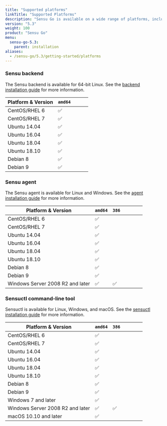 ```yaml
---
title: "Supported platforms"
linkTitle: "Supported Platforms"
description: "Sensu Go is available on a wide range of platforms, including Linux, Windows, and macOS. Read the guide to learn which platforms you can use the Sensu backend, Sensu agent, and the sensuctl command-line tool."
version: "5.3"
weight: 100
product: "Sensu Go"
menu:
  sensu-go-5.3:
    parent: installation
aliases:
  - /sensu-go/5.3/getting-started/platforms
---
```


### Sensu backend

The Sensu backend is available for 64-bit Linux.
See the [backend installation guide][1] for more information.

| Platform & Version | `amd64` | | | |
|--------------------|---------|---|---|---|
| CentOS/RHEL 6      | ✅      |
| CentOS/RHEL 7      | ✅      |
| Ubuntu 14.04       | ✅      |
| Ubuntu 16.04       | ✅      |
| Ubuntu 18.04       | ✅      |
| Ubuntu 18.10       | ✅      |
| Debian 8           | ✅      |
| Debian 9           | ✅      |

### Sensu agent

The Sensu agent is available for Linux and Windows.
See the [agent installation guide][2] for more information.

| Platform & Version | `amd64` | `386` | | | | |
|--------------------|---------|-------|---|---|---|---|
| CentOS/RHEL 6      | ✅      |
| CentOS/RHEL 7      | ✅      |
| Ubuntu 14.04       | ✅      |
| Ubuntu 16.04       | ✅      |
| Ubuntu 18.04       | ✅      |
| Ubuntu 18.10       | ✅      |
| Debian 8           | ✅      |
| Debian 9           | ✅      |
| Windows Server 2008 R2 and later | ✅ | ✅ |

### Sensuctl command-line tool

Sensuctl is available for Linux, Windows, and macOS.
See the [sensuctl installation guide][3] for more information.

| Platform & Version | `amd64` | `386` | | | | |
|--------------------|---------|-------|---|---|---|---|
| CentOS/RHEL 6      | ✅      |
| CentOS/RHEL 7      | ✅      |
| Ubuntu 14.04       | ✅      |
| Ubuntu 16.04       | ✅      |
| Ubuntu 18.04       | ✅      |
| Ubuntu 18.10       | ✅      |
| Debian 8           | ✅      |
| Debian 9           | ✅      |
| Windows 7 and later| ✅      |
| Windows Server 2008 R2 and later | ✅ | ✅ |
| macOS 10.10 and later | ✅   |

[1]: ../../installation/install-sensu#install-the-sensu-backend
[2]: ../../installation/install-sensu#install-the-sensu-agent
[3]: ../../installation/install-sensu#install-sensuctl
